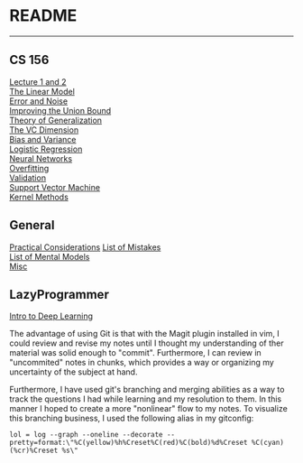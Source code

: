# README
---

## CS 156
[Lecture 1 and 2](Lecture-1-and-2.md)  
[The Linear Model](The-Linear-Model.md)  
[Error and Noise](Error-and-Noise.md)  
[Improving the Union Bound](Improving-the-Union-Bound.md)  
[Theory of Generalization](Theory-of-Generalization.md)  
[The VC Dimension](The-VC-Dimension.md)  
[Bias and Variance](Bias-and-Variance.md)  
[Logistic Regression](Logistic-Regression.md)  
[Neural Networks](Neural-Networks.md)  
[Overfitting](Overfitting.md)  
[Validation](Validation.md)  
[Support Vector Machine](Support-Vector-Machine.md)  
[Kernel Methods](Kernel-Methods.md)  

## General
[Practical Considerations](Practical-Considerations.md)
[List of Mistakes](List-of-Mistakes.md)  
[List of Mental Models](List-of-Mental-Models.md)  
[Misc](Misc.md)

## LazyProgrammer
[Intro to Deep Learning](Intro-to-Deep-Learning.md)


The advantage of using Git is that with the Magit plugin installed in vim, I could review and revise my notes until I thought my understanding of ther material was solid enough to "commit". Furthermore, I can review in "uncommited" notes in chunks, which provides a way or organizing my uncertainty of the subject at hand.

Furthermore, I have used git's branching and merging abilities as a way to track the questions I had while learning and my resolution to them. In this manner I hoped to create a more "nonlinear" flow to my notes. To visualize this branching business, I used the following alias in my gitconfig:
```
lol = log --graph --oneline --decorate --pretty=format:\"%C(yellow)%h%Creset%C(red)%C(bold)%d%Creset %C(cyan)(%cr)%Creset %s\"
```


